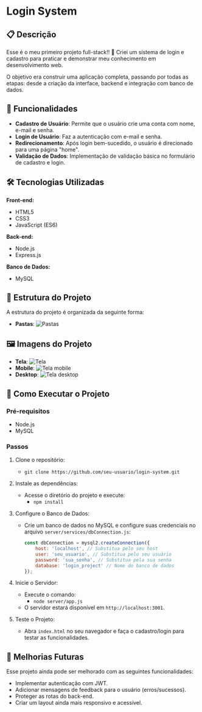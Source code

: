 # Login System

## 📋 Descrição
Esse é o meu primeiro projeto full-stack!! 🎉 Criei um sistema de login e cadastro para praticar e demonstrar meu conhecimento em desenvolvimento web. 

O objetivo era construir uma aplicação completa, passando por todas as etapas: desde a criação da interface, backend e integração com banco de dados.

## 🚀 Funcionalidades
- **Cadastro de Usuário**: Permite que o usuário crie uma conta com nome, e-mail e senha.
- **Login de Usuário**: Faz a autenticação com e-mail e senha.
- **Redirecionamento**: Após login bem-sucedido, o usuário é direcionado para uma página "home".
- **Validação de Dados**: Implementação de validação básica no formulário de cadastro e login.

## 🛠️ Tecnologias Utilizadas
**Front-end:**
- HTML5
- CSS3
- JavaScript (ES6)

**Back-end:**
- Node.js
- Express.js

**Banco de Dados:**
- MySQL

## 📂 Estrutura do Projeto
A estrutura do projeto é organizada da seguinte forma:
- **Pastas**: ![Pastas](client/assets/img/projectFolders.png)


## 🖼️ Imagens do Projeto
- **Tela**: ![Tela](client/assets/img/loginSystemScreen.png)
- **Mobile**: ![Tela mobile](client/assets/img/loginSystemMob.png)
- **Desktop**: ![Tela desktop](client/assets/img/loginSystemDesktop.png)

## 🚀 Como Executar o Projeto

### Pré-requisitos
- Node.js
- MySQL

### Passos
1. Clone o repositório:
   - `git clone https://github.com/seu-usuario/login-system.git`
   
2. Instale as dependências:
   - Acesse o diretório do projeto e execute:
     - `npm install`
   
3. Configure o Banco de Dados:
   - Crie um banco de dados no MySQL e configure suas credenciais no arquivo `server/services/dbConnection.js`:
     ```javascript
     const dbConnection = mysql2.createConnection({
         host: 'localhost', // Substitua pelo seu host
         user: 'seu_usuario', // Substitua pelo seu usuário
         password: 'sua_senha', // Substitua pela sua senha
         database: 'login_project' // Nome do banco de dados
     });
     ```

4. Inicie o Servidor:
   - Execute o comando:
     - `node server/app.js`
   - O servidor estará disponível em `http://localhost:3001`.

5. Teste o Projeto:
   - Abra `index.html` no seu navegador e faça o cadastro/login para testar as funcionalidades.



## 🔧 Melhorias Futuras
Esse projeto ainda pode ser melhorado com as seguintes funcionalidades:
- Implementar autenticação com JWT.
- Adicionar mensagens de feedback para o usuário (erros/sucessos).
- Proteger as rotas do back-end.
- Criar um layout ainda mais responsivo e acessível.


